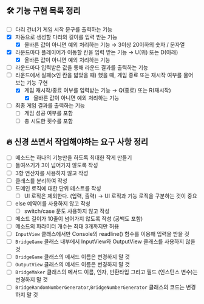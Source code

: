 ## 🛠 기능 구현 목록 정리

- [ ]  다리 건너기 게임 시작 문구를 출력하는 기능
- [x]  자동으로 생성할 다리의 길이를 입력 받는 기능
    - [x]  올바른 값이 아니면 예외 처리하는 기능 → 3이상 20이하의 숫자 / 문자열
- [x]  라운드마다 플레이어가 이동할 칸을 입력 받는 기능 → U(위) 또는 D(아래)
    - [x]  올바른 값이 아니면 예외 처리하는 기능
- [ ]  라운드마다 입력받은 값을 통해 라운드 결과를 출력하는 기능
- [ ]  라운드에서 실패(x인 칸을 밟았을 때) 했을 때, 게임 종료 또는 재시작 여부를 물어보는 기능 구현
    - [x]  게임 재시작/종료 여부를 입력받는 기능 → Q(종료) 또는 R(재시작)
        - [x]  올바른 값이 아니면 예외 처리하는 기능
- [ ]  최종 게임 결과를 출력하는 기능
    - [ ]  게임 성공 여부를 포함
    - [ ]  총 시도한 횟수를 포함

## 🔥 신경 쓰면서 작업해야하는 요구 사항 정리

- [ ]  메소드는 하나의 기능만을 하도록 최대한 작게 만들기
- [ ]  들여쓰기가 3이 넘어가지 않도록 작성
- [ ]  3항 연산자를 사용하지 않고 작성
- [ ]  클래스를 분리하여 작성
- [ ]  도메인 로직에 대한 단위 테스트를 작성
    - [ ]  UI 로직은 제외한다. (입력, 출력) → UI 로직과 기능 로직을 구분하는 것이 중요
- [ ]  else 예약어를 사용하지 않고 작성
    - [ ]  switch/case 문도 사용하지 않고 작성
- [ ]  메소드 길이가 10줄이 넘어가지 않도록 작성 (공백도 포함)
- [ ]  메소드의 파라미터 개수는 최대 3개까지만 허용
- [ ]  `InputView` 클래스에서만 Console의 readline() 함수를 이용해 입력을 받을 것
- [ ]  `BridgeGame` 클래스 내부에서 InputView와 OutputView 클래스를 사용하지 않을 것
- [ ]  `BridgeGame` 클래스의 메서드 이름은 변경하지 말 것
- [ ]  `OutputView` 클래스의 메서드 이름은 변경하지 말 것
- [ ]  `BridgeMaker` 클래스의 메서드 이름, 인자, 반환타입 그리고 필드 (인스턴스 변수)는 변경하지 말 것
- [ ]  `BridgeRandomNumberGenerator`,`BridgeNumberGenerator` 클래스의 코드는 변경하지 말 것